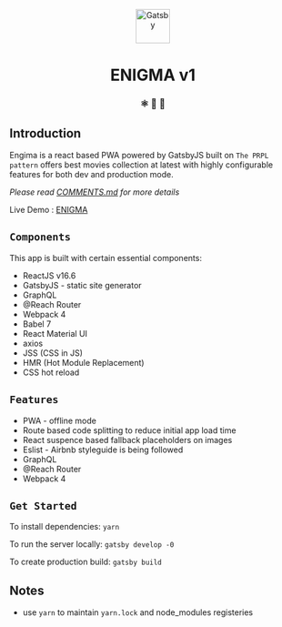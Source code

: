 <p align="center">
  <a href="https://gatsbyjs.org">
    <img alt="Gatsby" src="https://www.gatsbyjs.org/monogram.svg" width="60" />
  </a>
</p>
<h1 align="center">
  ENIGMA v1
</h1>

<h3 align="center">
  ⚛️ 📄 🚀
</h3>


## Introduction

Engima is a react based PWA powered by GatsbyJS built on `The PRPL pattern` offers best movies collection at latest with highly configurable features for both dev and production mode.

*Please read [COMMENTS.md](./COMMENTS.md) for more details*

Live Demo : [ENIGMA](https://global-gaming-challenge.surge.sh/)

## `Components`

This app is built with certain essential components:

 * ReactJS v16.6
 * GatsbyJS - static site generator
 * GraphQL
 * @Reach Router
 * Webpack 4 
 * Babel 7
 * React Material UI
 * axios
 * JSS (CSS in JS)
 * HMR (Hot Module Replacement)
 * CSS hot reload

## `Features`

 * PWA - offline mode
 * Route based code splitting to reduce initial app load time
 * React suspence based fallback placeholders on images
 * Eslist - Airbnb styleguide is being followed
 * GraphQL
 * @Reach Router
 * Webpack 4 

## `Get Started`

To install dependencies:  ```yarn```

To run the server locally: ```gatsby develop -0```

To create production build:  ```gatsby build```

## Notes
* use `yarn` to maintain `yarn.lock` and node_modules registeries
